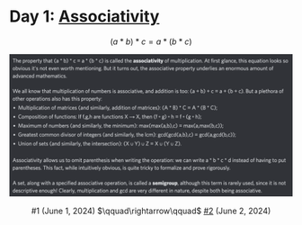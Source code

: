 # Day 1: [Associativity](https://en.wikipedia.org/wiki/Associative_property)

$$ (a*b)*c=a*(b*c) $$

<picture><img alt="Day 1" src="0001.png"></picture>

<center> #1 (June 1, 2024) $\qquad\rightarrow\qquad$ <a href="0002.md">#2</a> (June 2, 2024) </center>
